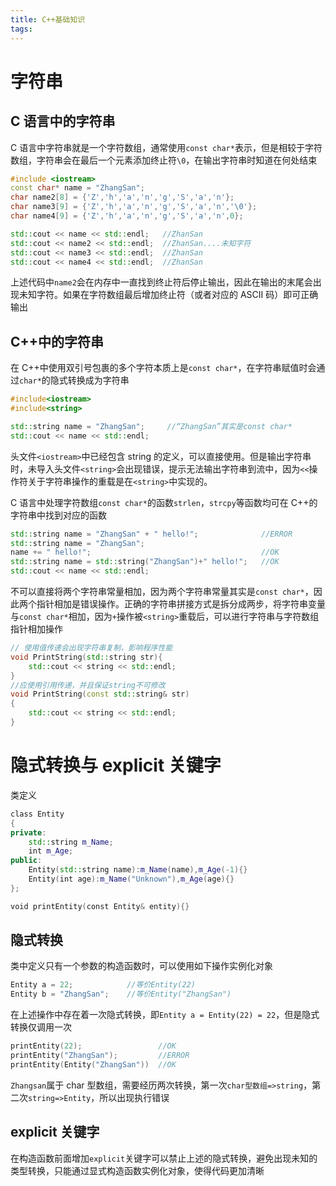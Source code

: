 ```yaml
---
title: C++基础知识
tags:
---
```


# 字符串

## C 语言中的字符串

C 语言中字符串就是一个字符数组，通常使用`const char*`表示，但是相较于字符数组，字符串会在最后一个元素添加终止符`\0`，在输出字符串时知道在何处结束

```cpp
#include <iostream>
const char* name = "ZhangSan";
char name2[8] = {'Z','h','a','n','g','S','a','n'};
char name3[9] = {'Z','h','a','n','g','S','a','n','\0'};
char name4[9] = {'Z','h','a','n','g','S','a','n',0};

std::cout << name << std::endl;   //ZhanSan
std::cout << name2 << std::endl;  //ZhanSan....未知字符
std::cout << name3 << std::endl;  //ZhanSan
std::cout << name4 << std::endl;  //ZhanSan
```

上述代码中`name2`会在内存中一直找到终止符后停止输出，因此在输出的末尾会出现未知字符。如果在字符数组最后增加终止符（或者对应的 ASCII 码）即可正确输出

## C++中的字符串

在 C++中使用双引号包裹的多个字符本质上是`const char*`，在字符串赋值时会通过`char*`的隐式转换成为字符串

```CPP
#include<iostream>
#include<string>

std::string name = "ZhangSan";     //“ZhangSan”其实是const char*
std::cout << name << std::endl;
```

头文件`<iostream>`中已经包含 string 的定义，可以直接使用。但是输出字符串时，未导入头文件`<string>`会出现错误，提示无法输出字符串到流中，因为`<<`操作符关于字符串操作的重载是在`<string>`中实现的。

C 语言中处理字符数组`const char*`的函数`strlen`，`strcpy`等函数均可在 C++的字符串中找到对应的函数

```CPP
std::string name = "ZhangSan" + " hello!";              //ERROR
std::string name = "ZhangSan";
name += " hello!";                                      //OK
std::string name = std::string("ZhangSan")+" hello!";   //OK
std::cout << name << std::endl;
```

不可以直接将两个字符串常量相加，因为两个字符串常量其实是`const char*`，因此两个指针相加是错误操作。正确的字符串拼接方式是拆分成两步，将字符串变量与`const char*`相加，因为`+`操作被`<string>`重载后，可以进行字符串与字符数组指针相加操作

```CPP
// 使用值传递会出现字符串复制，影响程序性能
void PrintString(std::string str){
	std::cout << string << std::endl;
}
//应使用引用传递，并且保证string不可修改
void PrintString(const std::string& str)
{
	std::cout << string << std::endl;
}
```

# 隐式转换与 explicit 关键字

类定义

```cpp
class Entity
{
private:
    std::string m_Name;
    int m_Age;
public:
    Entity(std::string name):m_Name(name),m_Age(-1){}
    Entity(int age):m_Name("Unknown"),m_Age(age){}
};

void printEntity(const Entity& entity){}
```

## 隐式转换

类中定义只有一个参数的构造函数时，可以使用如下操作实例化对象

```cpp
Entity a = 22;            //等价Entity(22)
Entity b = "ZhangSan";    //等价Entity("ZhangSan")
```

在上述操作中存在着一次隐式转换，即`Entity a = Entity(22) = 22`，但是隐式转换仅调用一次

```cpp
printEntity(22);                 //OK
printEntity("ZhangSan");         //ERROR
printEntity(Entity("ZhangSan"))  //OK
```

`Zhangsan`属于 char 型数组，需要经历两次转换，第一次`char型数组=>string`，第二次`string=>Entity`，所以出现执行错误

## explicit 关键字

在构造函数前面增加`explicit`关键字可以禁止上述的隐式转换，避免出现未知的类型转换，只能通过显式构造函数实例化对象，使得代码更加清晰